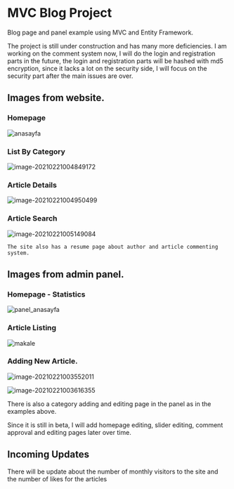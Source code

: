 # MVC Blog Project
Blog page and panel example using MVC and Entity Framework.

The project is still under construction and has many more deficiencies. I am working on the comment system now, I will do the login and registration parts in the future, the login and registration parts will be hashed with md5 encryption, since it lacks a lot on the security side, I will focus on the security part after the main issues are over.


## Images from website.


### Homepage

![anasayfa](/images/homepage.png)



### List By Category

![image-20210221004849172](/images/list-by-category.png)



### Article Details

![image-20210221004950499](/images/article-detail.png)



### Article Search

![image-20210221005149084](/images/search-results.png)

```
The site also has a resume page about author and article commenting system.
```


## Images from admin panel.


### Homepage - Statistics

![panel_anasayfa](/images/panel-homepage.jpg)



### Article Listing

![makale](/images/article.jpg)



### Adding New Article.

![image-20210221003552011](/images/article-add.png)

![image-20210221003616355](/images/article-add2.png)




There is also a category adding and editing page in the panel as in the examples above.

Since it is still in beta, I will add homepage editing, slider editing, comment approval and editing pages later over time.



## Incoming Updates

There will be update about the number of monthly visitors to the site and the number of likes for the articles

